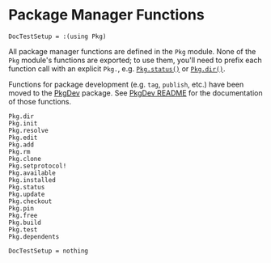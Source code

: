 # Package Manager Functions

```@meta
DocTestSetup = :(using Pkg)
```

All package manager functions are defined in the `Pkg` module. None of the `Pkg` module's functions
are exported; to use them, you'll need to prefix each function call with an explicit `Pkg.`, e.g.
[`Pkg.status()`](@ref) or [`Pkg.dir()`](@ref).

Functions for package development (e.g. `tag`, `publish`, etc.) have been moved to the [PkgDev](https://github.com/JuliaLang/PkgDev.jl)
package. See [PkgDev README](https://github.com/JuliaLang/PkgDev.jl/blob/master/README.md) for
the documentation of those functions.

```@docs
Pkg.dir
Pkg.init
Pkg.resolve
Pkg.edit
Pkg.add
Pkg.rm
Pkg.clone
Pkg.setprotocol!
Pkg.available
Pkg.installed
Pkg.status
Pkg.update
Pkg.checkout
Pkg.pin
Pkg.free
Pkg.build
Pkg.test
Pkg.dependents
```

```@meta
DocTestSetup = nothing
```
